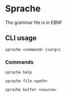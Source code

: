 # Sprache
The grammar file is in EBNF

## CLI usage
`sprache <command> [<arg>]`

### Commands
`sprache help`

`sprache file <path>`

`sprache buffer <source>`

